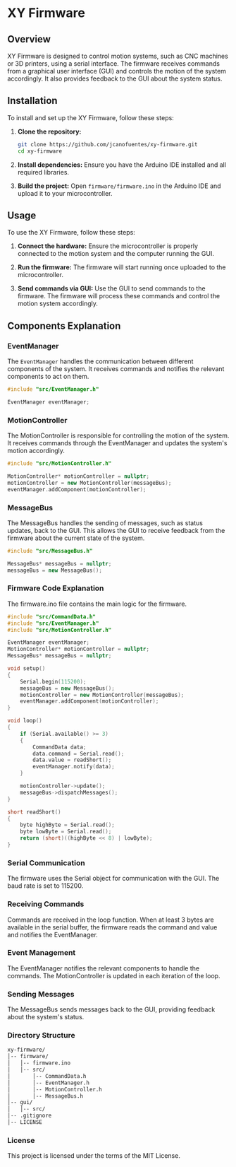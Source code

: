 # XY Firmware

## Overview
XY Firmware is designed to control motion systems, such as CNC machines or 3D printers, using a serial interface. The firmware receives commands from a graphical user interface (GUI) and controls the motion of the system accordingly. It also provides feedback to the GUI about the system status.

## Installation
To install and set up the XY Firmware, follow these steps:

1. **Clone the repository:**
    ```sh
    git clone https://github.com/jcanofuentes/xy-firmware.git
    cd xy-firmware
    ```

2. **Install dependencies:**
    Ensure you have the Arduino IDE installed and all required libraries.

3. **Build the project:**
    Open `firmware/firmware.ino` in the Arduino IDE and upload it to your microcontroller.

## Usage
To use the XY Firmware, follow these steps:

1. **Connect the hardware:**
    Ensure the microcontroller is properly connected to the motion system and the computer running the GUI.

2. **Run the firmware:**
    The firmware will start running once uploaded to the microcontroller.

3. **Send commands via GUI:**
    Use the GUI to send commands to the firmware. The firmware will process these commands and control the motion system accordingly.

## Components Explanation

### EventManager
The `EventManager` handles the communication between different components of the system. It receives commands and notifies the relevant components to act on them.

```cpp
#include "src/EventManager.h"

EventManager eventManager;
```

### MotionController
The MotionController is responsible for controlling the motion of the system. It receives commands through the EventManager and updates the system's motion accordingly.
```cpp
#include "src/MotionController.h"

MotionController* motionController = nullptr;
motionController = new MotionController(messageBus);
eventManager.addComponent(motionController);
```
### MessageBus
The MessageBus handles the sending of messages, such as status updates, back to the GUI. This allows the GUI to receive feedback from the firmware about the current state of the system.
```cpp
#include "src/MessageBus.h"

MessageBus* messageBus = nullptr;
messageBus = new MessageBus();
```

### Firmware Code Explanation
The firmware.ino file contains the main logic for the firmware.

```cpp
#include "src/CommandData.h"
#include "src/EventManager.h"
#include "src/MotionController.h"

EventManager eventManager;
MotionController* motionController = nullptr;
MessageBus* messageBus = nullptr;

void setup()
{
    Serial.begin(115200);
    messageBus = new MessageBus();
    motionController = new MotionController(messageBus);
    eventManager.addComponent(motionController);
}

void loop()
{
    if (Serial.available() >= 3)
    {
        CommandData data;
        data.command = Serial.read();
        data.value = readShort();
        eventManager.notify(data);
    }

    motionController->update();
    messageBus->dispatchMessages();
}

short readShort()
{
    byte highByte = Serial.read();
    byte lowByte = Serial.read();
    return (short)((highByte << 8) | lowByte);
}
```
### Serial Communication
The firmware uses the Serial object for communication with the GUI. The baud rate is set to 115200.

### Receiving Commands
Commands are received in the loop function. When at least 3 bytes are available in the serial buffer, the firmware reads the command and value and notifies the EventManager.

### Event Management
The EventManager notifies the relevant components to handle the commands. The MotionController is updated in each iteration of the loop.

### Sending Messages
The MessageBus sends messages back to the GUI, providing feedback about the system's status.

### Directory Structure
```bash
xy-firmware/
│-- firmware/
│   │-- firmware.ino
│   │-- src/
│       │-- CommandData.h
│       │-- EventManager.h
│       │-- MotionController.h
│       │-- MessageBus.h
│-- gui/
│   │-- src/
│-- .gitignore
│-- LICENSE
```
### License
This project is licensed under the terms of the MIT License.
